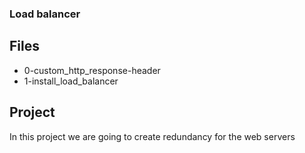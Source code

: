 ### Load balancer

## Files
- 0-custom_http_response-header
- 1-install_load_balancer

## Project

In this project we are going to create redundancy for the web servers
